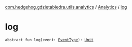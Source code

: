 [com.hedgehog.gdzietabiedra.utils.analytics](../index.md) / [Analytics](index.md) / [log](./log.md)

# log

`abstract fun log(event: `[`EventType`](../-event-type/index.md)`): `[`Unit`](https://kotlinlang.org/api/latest/jvm/stdlib/kotlin/-unit/index.html)
